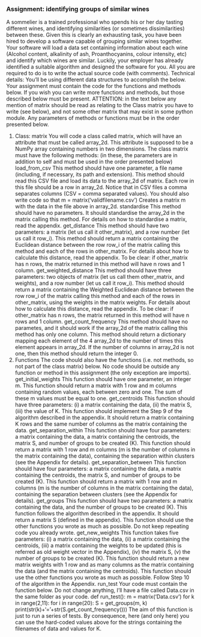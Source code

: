 ### Assignment: identifying groups of similar wines
A sommelier is a trained professional who spends his or her day tasting different wines, and identifying similarities (or sometimes dissimilarities) between these. Given this is clearly an exhausting task, you have been hired to develop a software capable of grouping similar wines together. Your software will load a data set containing information about each wine (Alcohol content, alkalinity of ash, Proanthocyanins, colour intensity, etc) and identify which wines are similar.
Luckily, your employer has already identified a suitable algorithm and designed the software for you. All you are required to do is to write the actual source code (with comments).
Technical details:
You’ll be using different data structures to accomplish the below. Your assignment must contain the code for the functions and methods below. If you wish you can write more functions and methods, but those described below must be present.
ATTENTION: in the text below any mention of matrix should be read as relating to the Class matrix you have to write (see below), and not some other matrix that may exist in some python module. Any parameters of methods or functions must be in the order presented below.
1) Class: matrix
You will code a class called matrix, which will have an attribute that must be called array_2d. This attribute is supposed to be a NumPy array containing numbers in two dimensions. The class matrix must have the following methods:
(in these, the parameters are in addition to self and must be used in the order presented below)
load_from_csv
This method should have one parameter, a file name (including, if necessary, its path and extension). This method should read this CSV file and load its data to the array_2d of matrix. Each row in this file should be a row in array_2d. Notice that in CSV files a comma separates columns (CSV = comma separated values).
You should also write code so that
m = matrix(‘validfilename.csv’)
Creates a matrix m with the data in the file above in array_2d.
standardise
This method should have no parameters. It should standardise the array_2d in the matrix calling this method. For details on how to standardise a matrix, read the appendix.
get_distance
This method should have two parameters: a matrix (let us call it other_matrix), and a row number (let us call it row_i). This method should return a matrix containing the Euclidean distance between the row row_i of the matrix calling this method and each of the rows in other_matrix. For details about how to calculate this distance, read the appendix.
To be clear: if other_matrix has n rows, the matrix returned in this method will have n rows and 1 column.
get_weighted_distance
This method should have three parameters: two objects of matrix (let us call them other_matrix, and weights), and a row number (let us call it row_i). This method should return a matrix containing the Weighted Euclidean distance between the row row_i of the matrix calling this method and each of the rows in other_matrix, using the weights in the matrix weights. For details about how to calculate this distance, read the appendix.
To be clear: if other_matrix has n rows, the matrix returned in this method will have n rows and 1 column.
get_count_frequency
This method should have no parametes, and it should work if the array_2d of the matrix calling this method has only one column. This method should return a dictionary mapping each element of the
  4
array_2d to the number of times this element appears in array_2d. If the number of columns in array_2d is not one, then this method should return the integer 0.
2) Functions
The code should also have the functions (i.e. not methods, so not part of the class matrix) below. No code should be outside any function or method in this assignment (the only exception are imports).
get_initial_weights
This function should have one parameter, an integer m. This function should return a matrix with 1 row and m columns containing random values, each between zero and one. The sum of these m values must be equal to one.
get_centroids
This function should have three parameters: (i) a matrix containing the data, (ii) the matrix S, (iii) the value of K. This function should implement the Step 9 of the algorithm described in the appendix. It should return a matrix containing K rows and the same number of columns as the matrix containing the data.
get_separation_within
This function should have four parameters: a matrix containing the data, a matrix containing the centroids, the matrix S, and number of groups to be created (K). This function should return a matrix with 1 row and m columns (m is the number of columns in the matrix containing the data), containing the separation within clusters (see the Appendix for details).
get_separation_between
This function should have four parameters: a matrix containing the data, a matrix containing the centroids, the matrix S, and number of groups to be created (K). This function should return a matrix with 1 row and m columns (m is the number of columns in the matrix containing the data), containing the separation between clusters (see the Appendix for details).
get_groups
This function should have two parameters: a matrix containing the data, and the number of groups to be created (K). This function follows the algorithm described in the appendix. It should return a matrix S (defined in the appendix). This function should use the other functions you wrote as much as possible. Do not keep repeating code you already wrote.
get_new_weights
This function takes five parameters: (i) a matrix containing the data, (ii) a matrix containing the centroids, (iii) a matrix containing the weights to be updated (this is referred as old weight vector in the Appendix), (iv) the matrix S, (v) the number of groups to be created (K). This function should return a new matrix weights with 1 row and as many columns as the matrix containing the data (and the matrix containing the centroids). This function should use the other functions you wrote as much as possible. Follow Step 10 of the algorithm in the Appendix.
run_test
Your code must contain the function below. Do not change anything, I’ll have a file called Data.csv in the same folder as your code.
def run_test():
   m = matrix(‘Data.csv’)
   for k in range(2,11):
for i in range(20):
S = get_groups(m, k) print(str(k)+‘=’+str(S.get_count_frequency()))
The aim of this function is just to run a series of tests. By consequence, here (and only here) you can use the hard-coded values above for the strings containing the filenames of data and values for K.
